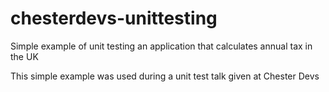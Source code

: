 # chesterdevs-unittesting
Simple example of unit testing an application that calculates annual tax in the UK

This simple example was used during a unit test talk given at Chester Devs
